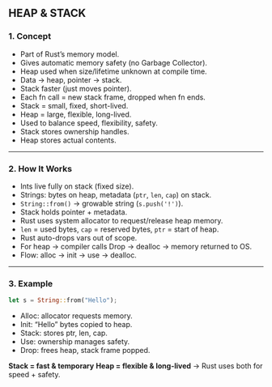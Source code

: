 ## HEAP & STACK

### 1. Concept

* Part of Rust’s memory model.
* Gives automatic memory safety (no Garbage Collector).
* Heap used when size/lifetime unknown at compile time.
* Data → heap, pointer → stack.
* Stack faster (just moves pointer).
* Each fn call = new stack frame, dropped when fn ends.
* Stack = small, fixed, short-lived.
* Heap = large, flexible, long-lived.
* Used to balance speed, flexibility, safety.
* Stack stores ownership handles.
* Heap stores actual contents.

---

### 2. How It Works

* Ints live fully on stack (fixed size).
* Strings: bytes on heap, metadata (`ptr`, `len`, `cap`) on stack.
* `String::from()` → growable string (`s.push('!')`).
* Stack holds pointer + metadata.
* Rust uses system allocator to request/release heap memory.
* `len` = used bytes, `cap` = reserved bytes, `ptr` = start of heap.
* Rust auto-drops vars out of scope.
* For heap → compiler calls Drop → dealloc → memory returned to OS.
* Flow: alloc → init → use → dealloc.

---

### 3. Example

```rust
let s = String::from("Hello");
```

* Alloc: allocator requests memory.
* Init: “Hello” bytes copied to heap.
* Stack: stores ptr, len, cap.
* Use: ownership manages safety.
* Drop: frees heap, stack frame popped.

**Stack = fast & temporary**
**Heap = flexible & long-lived**
→ Rust uses both for speed + safety.
